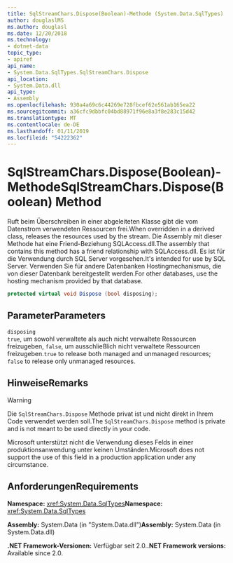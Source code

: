 ```yaml
---
title: SqlStreamChars.Dispose(Boolean)-Methode (System.Data.SqlTypes)
author: douglaslMS
ms.author: douglasl
ms.date: 12/20/2018
ms.technology:
- dotnet-data
topic_type:
- apiref
api_name:
- System.Data.SqlTypes.SqlStreamChars.Dispose
api_location:
- System.Data.dll
api_type:
- Assembly
ms.openlocfilehash: 930a4a69c6c44269e728fbcef62e561ab165ea22
ms.sourcegitcommit: a36cfc9dbbfc04bd88971f96e8a3f8e283c15d42
ms.translationtype: MT
ms.contentlocale: de-DE
ms.lasthandoff: 01/11/2019
ms.locfileid: "54222362"
---
```

# <a name="sqlstreamcharsdisposeboolean-method"></a><span data-ttu-id="797c9-102">SqlStreamChars.Dispose(Boolean)-Methode</span><span class="sxs-lookup"><span data-stu-id="797c9-102">SqlStreamChars.Dispose(Boolean) Method</span></span>

<span data-ttu-id="797c9-103">Ruft beim Überschreiben in einer abgeleiteten Klasse gibt die vom Datenstrom verwendeten Ressourcen frei.</span><span class="sxs-lookup"><span data-stu-id="797c9-103">When overridden in a derived class, releases the resources used by the stream.</span></span> <span data-ttu-id="797c9-104">Die Assembly mit dieser Methode hat eine Friend-Beziehung SQLAccess.dll.</span><span class="sxs-lookup"><span data-stu-id="797c9-104">The assembly that contains this method has a friend relationship with SQLAccess.dll.</span></span> <span data-ttu-id="797c9-105">Es ist für die Verwendung durch SQL Server vorgesehen.</span><span class="sxs-lookup"><span data-stu-id="797c9-105">It's intended for use by SQL Server.</span></span> <span data-ttu-id="797c9-106">Verwenden Sie für andere Datenbanken Hostingmechanismus, die von dieser Datenbank bereitgestellt werden.</span><span class="sxs-lookup"><span data-stu-id="797c9-106">For other databases, use the hosting mechanism provided by that database.</span></span>

```csharp
protected virtual void Dispose (bool disposing);
```

## <a name="parameters"></a><span data-ttu-id="797c9-107">Parameter</span><span class="sxs-lookup"><span data-stu-id="797c9-107">Parameters</span></span>

`disposing`\
<span data-ttu-id="797c9-108">`true`, um sowohl verwaltete als auch nicht verwaltete Ressourcen freizugeben, `false`, um ausschließlich nicht verwaltete Ressourcen freizugeben.</span><span class="sxs-lookup"><span data-stu-id="797c9-108">`true` to release both managed and unmanaged resources; `false` to release only unmanaged resources.</span></span>

## <a name="remarks"></a><span data-ttu-id="797c9-109">Hinweise</span><span class="sxs-lookup"><span data-stu-id="797c9-109">Remarks</span></span>

> [!WARNING]
> <span data-ttu-id="797c9-110">Die `SqlStreamChars.Dispose` Methode privat ist und nicht direkt in Ihrem Code verwendet werden soll.</span><span class="sxs-lookup"><span data-stu-id="797c9-110">The `SqlStreamChars.Dispose` method is private and is not meant to be used directly in your code.</span></span>
>
> <span data-ttu-id="797c9-111">Microsoft unterstützt nicht die Verwendung dieses Felds in einer produktionsanwendung unter keinen Umständen.</span><span class="sxs-lookup"><span data-stu-id="797c9-111">Microsoft does not support the use of this field in a production application under any circumstance.</span></span>

## <a name="requirements"></a><span data-ttu-id="797c9-112">Anforderungen</span><span class="sxs-lookup"><span data-stu-id="797c9-112">Requirements</span></span>

<span data-ttu-id="797c9-113">**Namespace:** <xref:System.Data.SqlTypes></span><span class="sxs-lookup"><span data-stu-id="797c9-113">**Namespace:** <xref:System.Data.SqlTypes></span></span>

<span data-ttu-id="797c9-114">**Assembly:** System.Data (in "System.Data.dll")</span><span class="sxs-lookup"><span data-stu-id="797c9-114">**Assembly:** System.Data (in System.Data.dll)</span></span>

<span data-ttu-id="797c9-115">**.NET Framework-Versionen:** Verfügbar seit 2.0.</span><span class="sxs-lookup"><span data-stu-id="797c9-115">**.NET Framework versions:** Available since 2.0.</span></span>